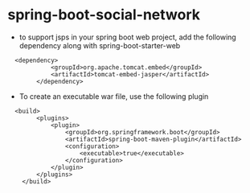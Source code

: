 # spring-boot-social-network

- to support jsps in your spring boot web project, add the following dependency along with spring-boot-starter-web
```
  <dependency>
			<groupId>org.apache.tomcat.embed</groupId>
			<artifactId>tomcat-embed-jasper</artifactId>
		</dependency>
```


- To create an executable war file, use the following plugin  

```
  <build>
		<plugins>
			<plugin>
				<groupId>org.springframework.boot</groupId>
				<artifactId>spring-boot-maven-plugin</artifactId>
				<configuration>
					<executable>true</executable>
				</configuration>
			</plugin>
		</plugins>
	</build>

```
